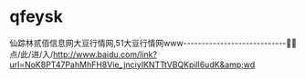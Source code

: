 # qfeysk
仙踪林贰佰信息网大豆行情网,51大豆行情网www----------------------------🤫🤫点/此/进/入/http://www.baidu.com/link?url=NoK8PT47PahMhFH8Vie_jnciyIKNTTtVBQKpill6udK&amp;wd
